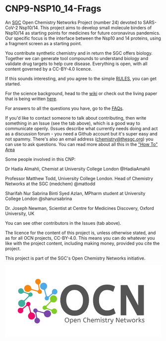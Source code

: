 # CNP9-NSP10_14-Frags
An [SGC](https://www.thesgc.org/) Open Chemistry Networks Project (number 24) devoted to SARS-CoV-2 Nsp10/14. This project aims to develop small molecule binders of Nsp10/14 as starting points for medicines for future coronavirus pandemics. Our specific focus is the interface between the Nsp10 and 14 proteins, using a fragment screen as a starting point.

You contribute synthetic chemistry and in return the SGC offers biology. Together we can generate tool compounds to understand biology and validate drug targets to help cure disease. Everything is open, with all content governed by a CC-BY-4.0 licence.

If this sounds interesting, and you agree to the simple [RULES](https://www.thesgc.org/sgc-open-chemistry-networks/terms-of-use), you can get started.

For the science background, head to the [wiki](https://github.com/StructuralGenomicsConsortium/CNP24-NSP10_14-Frags/wiki) or check out the living paper that is being written [here](https://github.com/StructuralGenomicsConsortium/CNP24-NSP10_14-Frags/wiki/The-Story-So-Far).

For answers to all the questions you have, go to the [FAQs](https://www.thesgc.org/sgc-open-chemistry-networks/faq).

If you'd like to contact someone to talk about contributing, then write something in an Issue (see the tab above), which is a good way to communicate openly. (Issues describe what currently needs doing and act as a discussion forum - you need a Github account but it's super easy and not spammy. There's also an email address (chemistry@thesgc.org) you can use to ask questions. You can read more about all this in the ["How To" Area](https://github.com/StructuralGenomicsConsortium/Chemistry_TechOps_HowTo/wiki)

Some people involved in this CNP:

Dr Hadia Almahli, Chemist at University College London @HadiaAmahli

Professor Matthew Todd, University College London. Head of Chemistry Networks at the SGC (medchem) @mattodd  

Sharifah Nur Sabrina Binti Syed Azlan, MPharm student at University College London @shanursabrina

Dr. Joseph Newman, Scientist at Centre for Medicines Discovery, Oxford University, UK





You can see other contributors in the Issues (tab above).

The licence for the content of this project is, unless otherwise stated, and as for all OCN projects, CC-BY-4.0. This means you can do whatever you like with the project content, including making money, provided you cite the project.

This project is part of the SGC's Open Chemistry Networks initiative.

<a href="url"><img src="https://github.com/StructuralGenomicsConsortium/Chemistry_TechOps_HowTo/blob/main/Open%20Chemistry%20Networks%20Logos/OCN_Logo_Final_smban.png?raw=true"></a>
